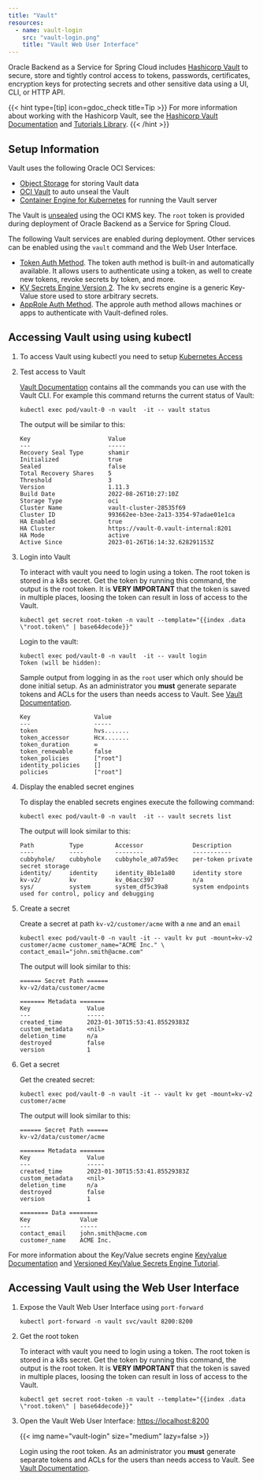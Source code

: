 ```yaml
---
title: "Vault"
resources:
  - name: vault-login
    src: "vault-login.png"
    title: "Vault Web User Interface"
---
```


Oracle Backend as a Service for Spring Cloud includes [Hashicorp Vault](https://www.vaultproject.io/) to secure, store and tightly control access to tokens, passwords, certificates, encryption keys for protecting secrets and other sensitive data using a UI, CLI, or HTTP API.

{{< hint type=[tip] icon=gdoc_check title=Tip >}}
For more information about working with the Hashicorp Vault, see the [Hashicorp Vault Documentation](https://www.vaultproject.io/) and [Tutorials Library](https://developer.hashicorp.com/tutorials/library?product=vault).
{{< /hint >}}

## Setup Information

Vault uses the following Oracle OCI Services:

- [Object Storage](https://docs.oracle.com/en-us/iaas/Content/Object/home.htm) for storing Vault data
- [OCI Vault](https://docs.oracle.com/en-us/iaas/Content/KeyManagement/home.htm) to auto unseal the Vault
- [Container Engine for Kubernetes](https://docs.oracle.com/en-us/iaas/Content/ContEng/home.htm#) for running the Vault server

The Vault is [unsealed](https://developer.hashicorp.com/vault/docs/configuration/seal/ocikms) using the OCI KMS key. The `root` token is provided during deployment of Oracle Backend as a Service for Spring Cloud.

The following Vault services are enabled during deployment. Other services can be enabled using the `vault` command and the Web User Interface.

- [Token Auth Method](https://developer.hashicorp.com/vault/docs/auth/token). The token auth method is built-in and automatically available. It allows users to authenticate using a token, as well to create new tokens, revoke secrets by token, and more.
- [KV Secrets Engine Version 2](https://developer.hashicorp.com/vault/docs/secrets/kv). The kv secrets engine is a generic Key-Value store used to store arbitrary secrets.
- [AppRole Auth Method](https://developer.hashicorp.com/vault/docs/auth/approle). The approle auth method allows machines or apps to authenticate with Vault-defined roles.

## Accessing Vault using using kubectl

1. To access Vault using kubectl you need to setup [Kubernetes Access](../../cluster-access/_index.md)

2. Test access to Vault

    [Vault Documentation](https://developer.hashicorp.com/vault/docs) contains all the commands you can use with the Vault CLI. For example this command returns the current status of Vault:

    ```shell
    kubectl exec pod/vault-0 -n vault  -it -- vault status
    ```

    The output will be similar to this:

    ```text
    Key                      Value
    ---                      -----
    Recovery Seal Type       shamir
    Initialized              true
    Sealed                   false
    Total Recovery Shares    5
    Threshold                3
    Version                  1.11.3
    Build Date               2022-08-26T10:27:10Z
    Storage Type             oci
    Cluster Name             vault-cluster-28535f69
    Cluster ID               993662ee-b3ee-2a13-3354-97adae01e1ca
    HA Enabled               true
    HA Cluster               https://vault-0.vault-internal:8201
    HA Mode                  active
    Active Since             2023-01-26T16:14:32.628291153Z
    ```

3. Login into Vault

    To interact with vault you need to login using a token. The root token is stored in a k8s secret. Get the token by running this command, the output is the root token. It is **VERY IMPORTANT** that the token is saved in multiple places, loosing the token can result in loss of access to the Vault.

    ```shell
    kubectl get secret root-token -n vault --template="{{index .data \"root.token\" | base64decode}}"
    ```

    Login to the vault:

    ```shell
    kubectl exec pod/vault-0 -n vault  -it -- vault login
    Token (will be hidden):
    ```

    Sample output from logging in as the `root` user which only should be done initial setup. As an administrator you **must** generate separate tokens and ACLs for the users than needs access to Vault. See [Vault Documentation](https://developer.hashicorp.com/vault/docs).

    ```text
    Key                  Value
    ---                  -----
    token                hvs.......
    token_accessor       Hcx.......
    token_duration       ∞
    token_renewable      false
    token_policies       ["root"]
    identity_policies    []
    policies             ["root"]
    ```

4. Display the enabled secret engines

    To display the enabled secrets engines execute the following command:

    ```shell
    kubectl exec pod/vault-0 -n vault  -it -- vault secrets list
    ```

    The output will look similar to this:

    ```text
    Path          Type         Accessor              Description
    ----          ----         --------              -----------
    cubbyhole/    cubbyhole    cubbyhole_a07a59ec    per-token private secret storage
    identity/     identity     identity_8b1e1a80     identity store
    kv-v2/        kv           kv_06acc397           n/a
    sys/          system       system_df5c39a8       system endpoints used for control, policy and debugging
    ```

5. Create a secret

    Create a secret at path `kv-v2/customer/acme` with a `nme` and an `email`

    ```shell
    kubectl exec pod/vault-0 -n vault -it -- vault kv put -mount=kv-v2 customer/acme customer_name="ACME Inc." \                 contact_email="john.smith@acme.com"
    ```

    The output will look similar to this:

    ```text
    ====== Secret Path ======
    kv-v2/data/customer/acme

    ======= Metadata =======
    Key                Value
    ---                -----
    created_time       2023-01-30T15:53:41.85529383Z
    custom_metadata    <nil>
    deletion_time      n/a
    destroyed          false
    version            1
    ```

6. Get a secret

    Get the created secret:

    ```shell
    kubectl exec pod/vault-0 -n vault -it -- vault kv get -mount=kv-v2 customer/acme
    ```

    The output will look similar to this:

    ```text
    ====== Secret Path ======
    kv-v2/data/customer/acme

    ======= Metadata =======
    Key                Value
    ---                -----
    created_time       2023-01-30T15:53:41.85529383Z
    custom_metadata    <nil>
    deletion_time      n/a
    destroyed          false
    version            1

    ======== Data ========
    Key              Value
    ---              -----
    contact_email    john.smith@acme.com
    customer_name    ACME Inc.
    ```

For more information about the Key/Value secrets engine [Key/value Documentation](https://developer.hashicorp.com/vault/docs/secrets/kv/kv-v2) and [Versioned Key/Value Secrets Engine Tutorial](https://developer.hashicorp.com/vault/tutorials/secrets-management/versioned-kv).

## Accessing Vault using the Web User Interface

1. Expose the Vault Web User Interface using `port-forward`

    ```shell
    kubectl port-forward -n vault svc/vault 8200:8200
    ```

2. Get the root token

    To interact with vault you need to login using a token. The root token is stored in a k8s secret. Get the token by running this command, the output is the root token. It is **VERY IMPORTANT** that the token is saved in multiple places, loosing the token can result in loss of access to the Vault.

    ```shell
    kubectl get secret root-token -n vault --template="{{index .data \"root.token\" | base64decode}}"
    ```

3. Open the Vault Web User Interface: <https://localhost:8200>

    <!-- spellchecker-disable -->
    {{< img name="vault-login" size="medium" lazy=false >}}
    <!-- spellchecker-enable -->

    Login using the root token. As an administrator you **must** generate separate tokens and ACLs for the users than needs access to Vault. See [Vault Documentation](https://developer.hashicorp.com/vault/docs).
